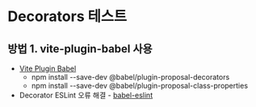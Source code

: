 # Decorators 테스트

## 방법 1. vite-plugin-babel 사용

- [Vite Plugin Babel](https://www.npmjs.com/package/vite-plugin-babel)
  - npm install --save-dev @babel/plugin-proposal-decorators
  - npm install --save-dev @babel/plugin-proposal-class-properties
- Decorator ESLint 오류 해결 - [babel-eslint](https://www.npmjs.com/package/babel-eslint)